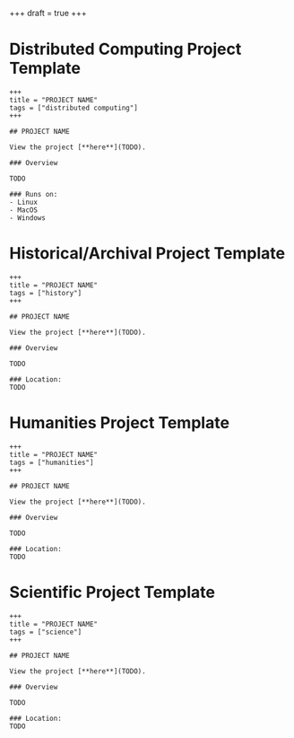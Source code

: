 +++
draft = true
+++

# Distributed Computing Project Template

```
+++
title = "PROJECT NAME"
tags = ["distributed computing"]
+++

## PROJECT NAME

View the project [**here**](TODO).

### Overview

TODO

### Runs on:
- Linux
- MacOS
- Windows
```

# Historical/Archival Project Template

```
+++
title = "PROJECT NAME"
tags = ["history"]
+++

## PROJECT NAME

View the project [**here**](TODO).

### Overview

TODO

### Location:
TODO
```

# Humanities Project Template
```
+++
title = "PROJECT NAME"
tags = ["humanities"]
+++

## PROJECT NAME

View the project [**here**](TODO).

### Overview

TODO

### Location:
TODO
```
# Scientific Project Template

```
+++
title = "PROJECT NAME"
tags = ["science"]
+++

## PROJECT NAME

View the project [**here**](TODO).

### Overview

TODO

### Location:
TODO
```

